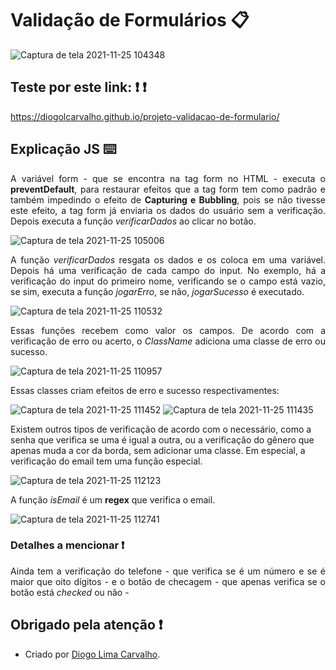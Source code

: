 # Validação de Formulários :clipboard:

![Captura de tela 2021-11-25 104348](https://user-images.githubusercontent.com/84794798/143452743-2fcdb5ee-ae85-4190-80ab-ba5fdda8ac99.png)

## Teste por este link: :exclamation: :exclamation:
https://diogolcarvalho.github.io/projeto-validacao-de-formulario/

## Explicação JS :keyboard:

<p align="justify">
A variável form - que se encontra na tag form no HTML - executa o <b>preventDefault</b>, para restaurar efeitos que a tag form tem como padrão e também impedindo o efeito de <b>Capturing e Bubbling</b>, pois se não tivesse este efeito, a tag form já enviaria os dados do usuário sem a verificação. Depois executa a função <i>verificarDados</i> ao clicar no botão.
</p>

![Captura de tela 2021-11-25 105006](https://user-images.githubusercontent.com/84794798/143453310-c629cd7c-b95e-4f95-820d-1179a4f1ec02.png)

<p align="justify">
A função <i>verificarDados</i>  resgata os dados e os coloca em uma variável. Depois há uma verificação de cada campo do input. No exemplo, há a verificação do input do primeiro nome, verificando se o campo está vazio, se sim, executa a função <i>jogarErro</i>, se não, <i>jogarSucesso</i> é executado. 
</p>

![Captura de tela 2021-11-25 110532](https://user-images.githubusercontent.com/84794798/143455588-24f7f8c0-781f-477f-9de4-59df089c55ff.png)

<p align="justify">
Essas funções recebem como valor os campos. De acordo com a verificação de erro ou acerto, o <i>ClassName</i> adiciona uma classe de erro ou sucesso. 
</p>

![Captura de tela 2021-11-25 110957](https://user-images.githubusercontent.com/84794798/143456259-18b2bf04-0f5d-421d-8564-f6152dc54d8f.png)

<p align="justify">
Essas classes criam efeitos de erro e sucesso respectivamentes: 
</p>

![Captura de tela 2021-11-25 111452](https://user-images.githubusercontent.com/84794798/143457000-a9b089e8-42be-4b71-8ab3-94e2592fe5b7.png)
![Captura de tela 2021-11-25 111435](https://user-images.githubusercontent.com/84794798/143457029-f2c8dd2b-a198-4f03-97b0-14607fc35ea4.png)

<p align="justify">

Existem outros tipos de verificação de acordo com o necessário, como a senha que verifica se uma é igual a outra, ou a verificação do gênero que apenas muda a cor da borda, sem adicionar uma classe. Em especial, a verificação do email tem uma função especial. 

</p>

![Captura de tela 2021-11-25 112123](https://user-images.githubusercontent.com/84794798/143458244-c1ee8f8e-2e9e-430d-b69b-7078897b1357.png)

<p align="justify">
A função <i>isEmail</i> é um <b>regex</b> que verifica o email. 
</p>

![Captura de tela 2021-11-25 112741](https://user-images.githubusercontent.com/84794798/143458989-742fbe90-090b-4eff-bf5c-b8c2d65d165e.png)

### Detalhes a mencionar :exclamation:

<p align="justify">
Ainda tem a verificação do telefone - que verifica se é um número e se é maior que oito dígitos - e o botão de checagem - que apenas verifica se o botão está <i>checked</i> ou não - 
</p>

## Obrigado pela atenção :exclamation:
* Criado por <a href="https://github.com/DiogoLCarvalho" target="_blank">Diogo Lima Carvalho</a>. 
